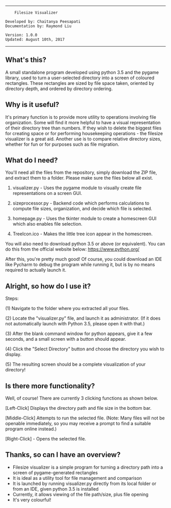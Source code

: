 ---------------------------------------------------
		
		Filesize Visualizer

	Developed by: Chaitanya Peesapati
	Documentation by: Raymond Liu
	
	Version: 1.0.0
	Updated: August 10th, 2017

---------------------------------------------------


What's this?
------------
A small standalone program developed using python 3.5
and the pygame library, used to turn a user-selected
directory into a screen of coloured rectangles. These
rectangles are sized by file space taken, oriented
by directory depth, and ordered by directory ordering.


Why is it useful?
-----------------
It's primary function is to provide more utility to 
operations involving file organization. Some will find
it more helpful to have a visual representation of their
directory tree than numbers. If they wish to delete the
biggest files for creating space or for performing housekeeping
operations - the filesize visualizer is a great aid. 
Another use is to compare relative directory sizes, whether
for fun or for purposes such as file migration.


What do I need?
---------------
You'll need all the files from the repository, simply download
the ZIP file, and extract them to a folder. 
Please make sure the files below all exist.

1) visualizer.py - Uses the pygame module to visually create file
		   representations on a screen GUI.

2) sizeprocessor.py - Backend code which performs calculations to
		      compute file sizes, organization, and decide
		      which file is selected.

3) homepage.py - Uses the tkinter module to create a homescreen GUI
	         which also enables file selection.

4) TreeIcon.ico - Makes the little tree icon appear in the homescreen.

You will also need to download python 3.5 or above (or equivalent).
You can do this from the official website below:
https://www.python.org/

After this, you're pretty much good! Of course, you could download
an IDE like Pycharm to debug the program while running it, but is by
no means required to actually launch it.


Alright, so how do I use it?
----------------------------
Steps:

(1) Navigate to the folder where you extracted all your files.

(2) Locate the "visualizer.py" file, and launch it as administrator.
    (If it does not automatically launch with Python 3.5, please
     open it with that.)

(3) After the blank command window for python appears, give it a
    few seconds, and a small screen with a button should appear.

(4) Click the "Select Directory" button and choose the
    directory you wish to display.

(5) The resulting screen should be a complete visualization
    of your directory!


Is there more functionality?
-----------------------------
Well, of course! There are currently 3 clicking functions as shown below.

[Left-Click]
Displays the directory path and file size in the bottom bar.

[Middle-Click]
Attempts to run the selected file. 
(Note: Many files will not be openable immediately, so you may receive a
prompt to find a suitable program online instead.)

[Right-Click] - Opens the selected file.


Thanks, so can I have an overview?
----------------------------------
- Filesize visualizer is a simple program for turning a directory path
  into a screen of pygame-generated rectangles
- It is ideal as a utility tool for file management and comparison
- It is launched by running visualizer.py directly from its local folder
  or from an IDE, given python 3.5 is installed
- Currently, it allows viewing of the file path/size, plus file opening
- It's very colourful!
